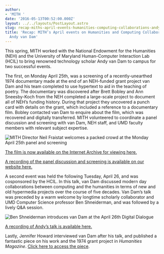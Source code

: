 ```yaml
---
author:
- 'MITH '
date: '2016-05-13T00:52:00.000Z'
layout: ../../layouts/PostLayout.astro
slug: recap-miths-april-events-humanities-computing-collaborations-andy-van-dam
title: 'Recap: MITH’s April events on Humanities and Computing Collaborations with
  Andy van Dam'
---
```


This spring, MITH worked with the National Endowment for the Humanities (NEH) and the University of Maryland Human-Computer Interaction Lab (HCIL) to bring renowned technology scholar Andy van Dam to campus for two successful events.

The first, on Monday April 25th, was a screening of a recently-unearthed 1974 documentary made at the end of an NEH-funded grant project van Dam and his team completed to use hypertext to aid in the teaching of poetry. The documentary was discovered after Brett Bobley and Ann Sneesby-Koch from the NEH completed a large-scale project to document all of NEH’s funding history. During that project they uncovered a punch card with details on the grant, which included a reference to a documentary film. Bobley contacted van Dam to enquire about the film, which was recovered and digitally transferred. MITH volunteered to coordinate a panel discussion and screening with van Dam, NEH staff, and UMD faculty members with relevant subject expertise.

![MITH Director Neil Fraistat welcomes a packed crowd at the Monday April 25th panel and screening](/assets/images/2016-05-FullSizeRender-2-300x157.jpg)

[The film is now available on the Internet Archive for viewing here.](https://archive.org/details/AndyVanDamHypertextFilm)

[A recording of the panel discussion and screening is available on our website here.](http://mith.umd.edu/research/computer-science-and-the-humanities/)

A second event was held the following Tuesday, April 26, and was cosponsored by the HCIL. In this talk, van Dam discussed modern day collaborations between computing and the humanities in terms of new and old hypermedia projects over the course of five decades. Van Dam’s talk was preceded by a warm welcome by longtime scholarly collaborator and UMD Computer Science professor Ben Shneiderman, and was followed by a lively Q&A session.

![Ben Shneiderman introduces van Dam at the April 26th Digital Dialogue](/assets/images/2016-05-FullSizeRender-300x189.jpg)

[A recording of Andy’s talk is available here.](http://mith.umd.edu/dialogues/dd-spring-2016-andy-van-dam/)

Lastly, Jennifer Howard interviewed van Dam after his talk, and published a fantastic piece on his work and the 1974 grant project in _Humanities Magazine_. [Click here to access the piece](http://www.neh.gov/humanities/2016/spring/feature/computers-in-english-class-circa-1974).